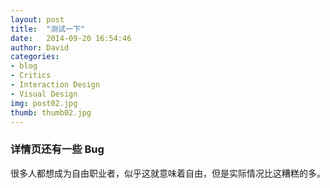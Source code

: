 ```yaml
---
layout: post
title:  "测试一下"
date:   2014-09-20 16:54:46
author: David
categories: 
- blog
- Critics
- Interaction Design
- Visual Design
img: post02.jpg
thumb: thumb02.jpg
---
```


### 详情页还有一些 Bug
很多人都想成为自由职业者，似乎这就意味着自由，但是实际情况比这糟糕的多。
